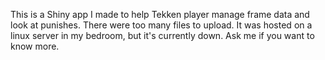 This is a Shiny app I made to help Tekken player manage frame data and look at punishes. There were too many files to upload. It was hosted on a linux server in my bedroom, but it's currently down. Ask me if you want to know more.
